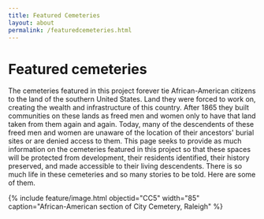 ```yaml
---
title: Featured Cemeteries
layout: about
permalink: /featuredcemeteries.html
---
```


# Featured cemeteries

The cemeteries featured in this project forever tie African-American citizens to the land of the southern United States. Land they were forced to work on, creating the wealth and infrastructure of this country. After 1865 they built communities on these lands as freed men and women only to have that land taken from them again and again. Today, many of the descendents of these freed men and women are unaware of the location of their ancestors' burial sites or are denied access to them. This page seeks to provide as much information on the cemeteries featured in this project so that these spaces will be protected from development, their residents identified, their history preserved, and made accessible to their living descendents. There is so much life in these cemeteries and so many stories to be told. Here are some of them.

{% include feature/image.html objectid="CC5" width="85" caption="African-American section of City Cemetery, Raleigh" %}
